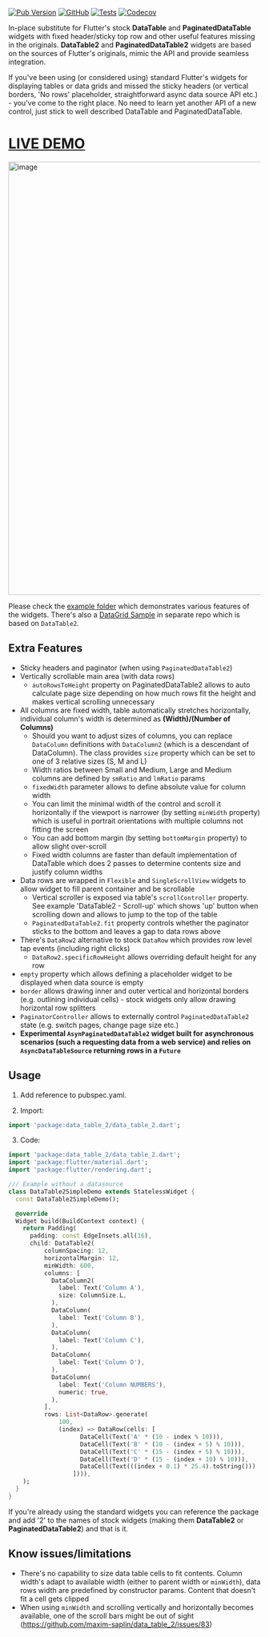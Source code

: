 [![Pub Version](https://img.shields.io/pub/v/data_table_2?label=pub.dev&labelColor=333940&logo=flutter)](https://pub.dev/packages/data_table_2) [![GitHub](https://img.shields.io/github/license/maxim-saplin/data_table_2?color=%23007A88&labelColor=333940)](https://github.com/maxim-saplin/data_table_2/blob/main/LICENSE) [![Tests](https://github.com/maxim-saplin/data_table_2/workflows/Dev%20Build/badge.svg)](https://github.com/maxim-saplin/data_table_2/actions) [![Codecov](https://img.shields.io/codecov/c/github/maxim-saplin/data_table_2/nndb?labelColor=333940&logo=codecov&logoColor=white)](https://codecov.io/gh/maxim-saplin/data_table_2)

In-place substitute for Flutter's stock **DataTable** and **PaginatedDataTable** widgets with fixed header/sticky top row and other useful features missing in the originals. **DataTable2** and **PaginatedDataTable2** widgets are based on the sources of Flutter's originals, mimic the API and provide seamless integration.

If you've been using (or considered using) standard Flutter's widgets for displaying tables or data grids and missed the sticky headers (or vertical borders, 'No rows' placeholder, straightforward async data source API etc.) - you've come to the right place. No need to learn yet another API of a new control, just stick to well described DataTable and PaginatedDataTable.

# [LIVE DEMO](https://maxim-saplin.github.io/data_table_2/)

[<img width="866" alt="image" src="https://user-images.githubusercontent.com/7947027/115952188-48c4e600-a4ed-11eb-9ff9-e5b4deaf9580.png">](https://maxim-saplin.github.io/data_table_2/)

Please check the [example folder](https://github.com/maxim-saplin/data_table_2/tree/main/example) which demonstrates various features of the widgets. There's also a [DataGrid Sample](https://maxim-saplin.github.io/flutter_web_spa_sample/canvaskit/) in separate repo which is based on `DataTable2`.

## Extra Features
- Sticky headers and paginator (when using `PaginatedDataTable2`)
- Vertically scrollable main area (with data rows)
  - `autoRowsToHeight` property on PaginatedDataTable2 allows to auto calculate page size depending on how much rows fit the height and makes vertical scrolling unnecessary
- All columns are fixed width, table automatically stretches horizontally, individual column's width is determined as **(Width)/(Number of Columns)**
  - Should you want to adjust sizes of columns, you can replace `DataColumn` definitions with `DataColumn2` (which is a descendant of DataColumn). The class provides `size` property which can be set to one of 3 relative sizes (S, M and L)
  - Width ratios between Small and Medium, Large and Medium columns are defined by `smRatio` and `lmRatio` params
  - `fixedWidth` parameter allows to define absolute value for column width
  - You can limit the minimal width of the control and scroll it horizontally if the viewport is narrower (by setting `minWidth` property) which is useful in portrait orientations with multiple columns not fitting the screen
  - You can add bottom margin (by setting `bottomMargin` property) to allow slight over-scroll
  - Fixed width columns are faster than default implementation of DataTable which does 2 passes to determine contents size and justify column widths
- Data rows are wrapped in `Flexible` and `SingleScrollView` widgets to allow widget to fill parent container and be scrollable
  - Vertical scroller is exposed via table's `scrollController` property. See example 'DataTable2 - Scroll-up' which shows 'up' button when scrolling down and allows to jump to the top of the table
  - `PaginatedDataTable2.fit` property controls whether the paginator sticks to the bottom and leaves a gap to data rows above
- There's `DataRow2` alternative to stock `DataRow` which provides row level tap events (including right clicks)
  - `DataRow2.specificRowHeight` allows overriding default height for any row
- `empty` property which allows defining a placeholder widget to be displayed when data source is empty
- `border` allows drawing inner and outer vertical and horizontal borders (e.g. outlining individual cells) - stock widgets only allow drawing horizontal row splitters
- `PaginatorController` allows to externally control `PaginatedDataTable2` state (e.g. switch pages, change page size etc.)
- **Experimental `AsynPaginatedDataTable2` widget built for asynchronous scenarios (such a requesting data from a web service) and relies on `AsyncDataTableSource` returning rows in a `Future`**


## Usage

1. Add reference to pubspec.yaml.

2. Import:
```dart
import 'package:data_table_2/data_table_2.dart';
```

3. Code:
```dart
import 'package:data_table_2/data_table_2.dart';
import 'package:flutter/material.dart';
import 'package:flutter/rendering.dart';

/// Example without a datasource
class DataTable2SimpleDemo extends StatelessWidget {
  const DataTable2SimpleDemo();

  @override
  Widget build(BuildContext context) {
    return Padding(
      padding: const EdgeInsets.all(16),
      child: DataTable2(
          columnSpacing: 12,
          horizontalMargin: 12,
          minWidth: 600,
          columns: [
            DataColumn2(
              label: Text('Column A'),
              size: ColumnSize.L,
            ),
            DataColumn(
              label: Text('Column B'),
            ),
            DataColumn(
              label: Text('Column C'),
            ),
            DataColumn(
              label: Text('Column D'),
            ),
            DataColumn(
              label: Text('Column NUMBERS'),
              numeric: true,
            ),
          ],
          rows: List<DataRow>.generate(
              100,
              (index) => DataRow(cells: [
                    DataCell(Text('A' * (10 - index % 10))),
                    DataCell(Text('B' * (10 - (index + 5) % 10))),
                    DataCell(Text('C' * (15 - (index + 5) % 10))),
                    DataCell(Text('D' * (15 - (index + 10) % 10))),
                    DataCell(Text(((index + 0.1) * 25.4).toString()))
                  ]))),
    );
  }
}

```
If you're already using the standard widgets you can reference the package and add '2' to the names of stock widgets (making them **DataTable2** or **PaginatedDataTable2**) and that is it. 

##  Know issues/limitations
- There's no capability to size data table cells to fit contents. Column width's adapt to available width (either to parent width or `minWidth`), data rows width are predefined by constructor params. Content that doesn't fit a cell gets clipped
- When using `minWidth` and scrolling vertically and horizontally becomes available, one of the scroll bars might be out of sight (https://github.com/maxim-saplin/data_table_2/issues/83)
